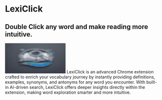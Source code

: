 # LexiClick 
## Double Click any word and make reading more intuitive.
<img src="public/favicon-32x32.png" style="height:100px; width:200px;"/> 
LexiClick is an advanced Chrome extension crafted to enrich your vocabulary journey by instantly providing definitions, examples, synonyms, and antonyms for any word you encounter. With built-in AI-driven search, LexiClick offers deeper insights directly within the extension, making word exploration smarter and more intuitive.
